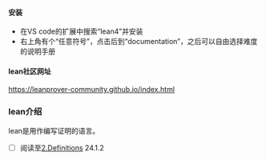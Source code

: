 ---
---


#### 安装
+ 在VS code的扩展中搜索“lean4”并安装
+ 右上角有个“任意符号”，点击后到“documentation”，之后可以自由选择难度的说明手册

#### lean社区网址
https://leanprover-community.github.io/index.html

### lean介绍
lean是用作编写证明的语言。

- [ ]  阅读至[2.Definitions](https://lean-lang.org/theorem_proving_in_lean4/dependent_type_theory.html) 24.1.2